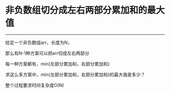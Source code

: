 # 非负数组切分成左右两部分累加和的最大值

---


   

给定一个非负数组arr，长度为N，

那么有N-1种方案可以把arr切成左右两部分

每一种方案都有，min{左部分累加和，右部分累加和}

求这么多方案中，min{左部分累加和，右部分累加和}的最大值是多少？

整个过程要求时间复杂度O(N)